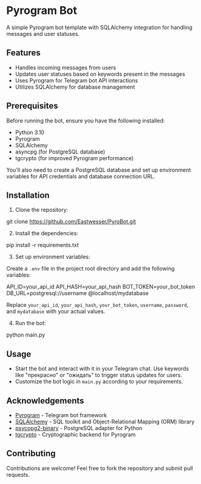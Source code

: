 # Pyrogram Bot

A simple Pyrogram bot template with SQLAlchemy integration for handling messages and user statuses.

## Features

- Handles incoming messages from users
- Updates user statuses based on keywords present in the messages
- Uses Pyrogram for Telegram bot API interactions
- Utilizes SQLAlchemy for database management

## Prerequisites

Before running the bot, ensure you have the following installed:

- Python 3.10
- Pyrogram
- SQLAlchemy
- asyncpg (for PostgreSQL database)
- tgcrypto (for improved Pyrogram performance)

You'll also need to create a PostgreSQL database and set up environment variables for API credentials and database
connection URL.

## Installation

1. Clone the repository:

git clone https://github.com/Eastwesser/PyroBot.git

2. Install the dependencies:

pip install -r requirements.txt

3. Set up environment variables:

Create a `.env` file in the project root directory and add the following variables:

API_ID=your_api_id
API_HASH=your_api_hash
BOT_TOKEN=your_bot_token
DB_URL=postgresql://username
@localhost/mydatabase

Replace `your_api_id`, `your_api_hash`, `your_bot_token`, `username`, `password`, and `mydatabase` with your actual
values.

4. Run the bot:

python main.py

## Usage

- Start the bot and interact with it in your Telegram chat. Use keywords like "прекрасно" or "ожидать" to trigger status
  updates for users.
- Customize the bot logic in `main.py` according to your requirements.

## Acknowledgements

- [Pyrogram](https://github.com/pyrogram/pyrogram) - Telegram bot framework
- [SQLAlchemy](https://www.sqlalchemy.org/) - SQL toolkit and Object-Relational Mapping (ORM) library
- [psycopg2-binary](https://pypi.org/project/psycopg2-binary/) - PostgreSQL adapter for Python
- [tgcrypto](https://pypi.org/project/tgcrypto/) - Cryptographic backend for Pyrogram

## Contributing

Contributions are welcome! Feel free to fork the repository and submit pull requests.
